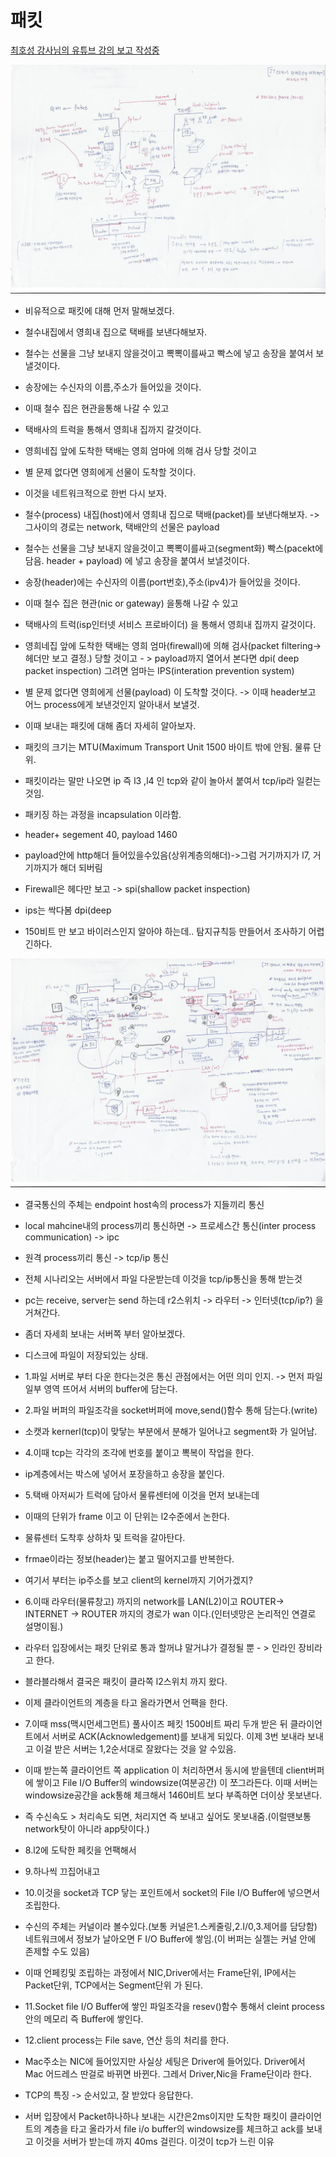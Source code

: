 # 패킷     
[최호성 강사님의 유튜브 강의 보고 작성중](https://youtu.be/5Zos_jr7eG0)     

![전체스켄본1](images/scan3.jpg)    
- 비유적으로 패킷에 대해 먼저 말해보겠다.   
- 철수내집에서 영희내 집으로 택배를 보낸다해보자.  
- 철수는 선물을 그냥 보내지 않을것이고 뽁뽁이를싸고 빡스에 넣고 송장을 붙여서 보낼것이다.     
- 송장에는 수신자의 이름,주소가 들어있을 것이다.     
- 이때 철수 집은 현관을통해 나갈 수 있고         
- 택배사의 트럭을 통해서 영희내 집까지 갈것이다.      
- 영희네집 앞에 도착한 택배는 영희 엄마에 의해 검사 당할 것이고        
- 별 문제 없다면 영희에게 선물이 도착할 것이다.     

- 이것을 네트워크적으로 한번 다시 보자.     
- 철수(process) 내집(host)에서 영희내 집으로 택배(packet)를 보낸다해보자. -> 그사이의 경로는 network, 택배안의 선물은 payload   
- 철수는 선물을 그냥 보내지 않을것이고 뽁뽁이를싸고(segment화)  빡스(pacekt에 담음. header + payload) 에 넣고 송장을 붙여서 보낼것이다.   
- 송장(header)에는 수신자의 이름(port번호),주소(ipv4)가 들어있을 것이다.  
- 이때 철수 집은 현관(nic or gateway) 을통해 나갈 수 있고  
- 택배사의 트럭(isp인터넷 서비스 프로바이더) 을 통해서 영희내 집까지 갈것이다.  
- 영희네집 앞에 도착한 택배는 영희 엄마(firewall)에 의해 검사(packet filtering-> 헤더만 보고 결정.) 당할 것이고 - > payload까지 열어서 본다면 dpi( deep packet inspection) 그려면 엄마는 IPS(interation prevention system)    
- 별 문제 없다면 영희에게 선물(payload) 이 도착할 것이다. -> 이때 header보고 어느 process에게 보낸것인지 알아내서 보낼것.     
- 이때 보내는 패킷에 대해 좀더 자세히 알아보자.   
- 패킷의 크기는 MTU(Maximum Transport Unit 1500 바이트 밖에 안됨. 물류 단위.     
- 패킷이라는 말만 나오면 ip 즉 l3 ,l4 인 tcp와 같이 놀아서 붙여서 tcp/ip라 일컫는 것임.  
- 패키징 하는 과정을 incapsulation 이라함.   
- header+ segement  40, payload 1460   
- payload안에 http해더 들어있을수있음(상위계층의해더)->그럼 거기까지가 l7, 거기까지가 해더 되버림     

- Firewall은 헤다만 보고  -> spi(shallow packet inspection)      
- ips는 싹다봄  dpi(deep    
- 150비트 만 보고 바이러스인지 알아야 하는데.. 탐지규칙등 만들어서 조사하기 어렵긴하다.   



![전체스켄본2](images/scan4.jpg)   

- 결국통신의 주체는 endpoint host속의 process가 지들끼리 통신
- local mahcine내의 process끼리 통신하면 -> 프로세스간 통신(inter process communication) -> ipc
- 원격 process끼리 통신 -> tcp/ip 통신

- 전체 시나리오는 서버에서 파일 다운받는데 이것을 tcp/ip통신을 통해 받는것
- pc는 receive, server는 send 하는데 r2스위치  -> 라우터  -> 인터넷(tcp/ip?)  을 거쳐간다.   


- 좀더 자세희 보내는 서버쪽 부터 알아보겠다.   
- 디스크에 파일이 저장되있는 상태.   
- 1.파일 서버로 부터 다운 한다는것은 통신 관점에서는 어떤 의미 인지. -> 먼저 파일 일부 영역 뜨어서 서버의 buffer에 담는다.  
- 2.파일 버퍼의 파일조각을 socket버퍼에 move,send()함수 통해 담는다.(write)    
- 소캣과 kernerl(tcp)이 맞닿는 부분에서 분해가 일어나고 segment화 가 일어남.   
- 4.이때 tcp는 각각의 조각에 번호를 붙이고 뽁복이 작업을 한다.   
- ip계층에서는 박스에 넣어서 포장을하고 송장을 붙인다.  
- 5.택배 아저씨가 트럭에 담아서 물류센터에 이것을 먼저 보내는데   
- 이때의 단위가 frame 이고 이 단위는 l2수준에서 논한다.    
- 물류센터 도착후 상하차 및 트럭을 갈아탄다.   
- frmae이라는 정보(header)는 붙고 떨어지고를 반복한다.   
- 여기서 부터는 ip주소를 보고 client의 kernel까지 기어가겠지?   
- 6.이때 라우터(물류창고) 까지의 network를 LAN(L2)이고 ROUTER-> INTERNET -> ROUTER 까지의 경로가 wan 이다.(인터넷망은 논리적인 연결로 설명이됨.)    
- 라우터 입장에서는 패킷 단위로 통과 할꺼냐 말거냐가 결정될 뿐 - > 인라인 장비라고 한다.   
- 블라블라해서 결국은 패킷이 클라쪽 l2스위치 까지 왔다.   

- 이제 클라이언트의 계층을 타고 올라가면서 언팩을 한다.   
- 7.이때 mss(맥시먼세그먼트) 풀사이즈 페킷 1500비트 짜리 두개 받은 뒤 클라이언트에서 서버로 ACK(Acknowledgement)를 보내게 되있다. 이제 3번 보내라 보내고 이걸 받은 서버는 1,2순서대로 잘왔다는 것을 알 수있음.  
- 이때 받는쪽 클라이언트 쪽  application 이 처리하면서 동시에 받을텐데 client버퍼에 쌓이고  File I/O Buffer의 windowsize(여분공간) 이 쪼그라든다. 이때 서버는 windowsize공간을 ack통해 체크해서 1460비트 보다 부족하면 더이상 못보낸다.  
- 즉 수신속도 > 처리속도 되면, 처리지연 즉 보내고 싶어도 못보내줌.(이럴땐보통 network탓이 아니라 app탓이다.)   
- 8.l2에 도탁한 페킷을 언팩해서   
- 9.하나씩 끄집어내고   
- 10.이것을 socket과 TCP 닿는 포인트에서  socket의 File I/O Buffer에 넣으면서 조립한다.     
- 수신의 주체는 커널이라 볼수있다.(보통 커널은1.스케줄링,2.I/0,3.제어를 담당함) 네트워크에서 정보가 날아오면 F I/O Buffer에 쌓임.(이 버퍼는 실젤는 커널 안에 존제할 수도 있음) 
- 이때 언페킹및 조립하는 과정에서 NIC,Driver에서는 Frame단위, IP에서는 Packet단위, TCP에서는 Segment단위 가 된다.  
- 11.Socket file I/O Buffer에 쌓인 파일조각을 resev()함수 통해서 cleint process안의 메모리 즉 Buffer에 쌓인다.  
- 12.client process는 File save, 연산 등의 처리를 한다.   

- Mac주소는 NIC에 들어있지만 사실상 세팅은 Driver에 들어있다. Driver에서 Mac 어드레스 딴걸로 바뀌면 바뀐다. 그레서 Driver,Nic을 Frame단이라 한다.  

- TCP의 특징 -> 순서있고, 잘 받았다 응답한다.   

- 서버 입장에서 Packet하나하나 보내는 시간은2ms이지만 도착한 패킷이 클라이언트의 계층을 타고 올라가서 file i/o buffer의 windowsize를 체크하고 ack를 보내고 이것을 서버가 받는데 까지 40ms 걸린다. 이것이 tcp가 느린 이유 

